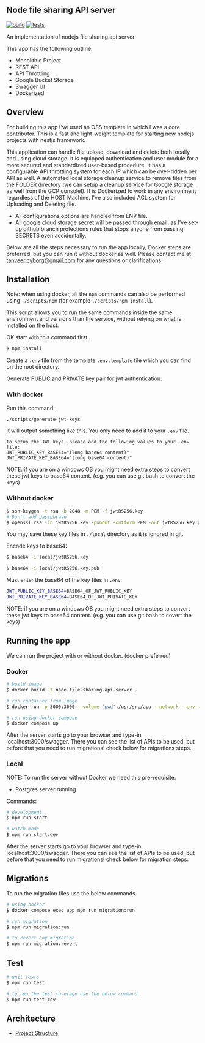 ## Node file sharing API server

[![build](https://github.com/DevTanvir/node-file-sharing-api-server/actions/workflows/build-workflow.yml/badge.svg?branch=master&event=push)](https://github.com/DevTanvir/node-file-sharing-api-server/actions/workflows/build-workflow.yml)
[![tests](https://github.com/DevTanvir/node-file-sharing-api-server/actions/workflows/tests-workflow.yml/badge.svg?branch=master&event=push)](https://github.com/DevTanvir/node-file-sharing-api-server/actions/workflows/tests-workflow.yml)

An implementation of nodejs file sharing api server

This app has the following outline:

- Monolithic Project
- REST API
- API Throttling
- Google Bucket Storage
- Swagger UI
- Dockerized

## Overview

For building this app I've used an OSS template in which I was a core contributor.
This is a fast and light-weight template for starting new nodejs projects with nestjs framework.

This application can handle file upload, download and delete both locally and using cloud storage.
It is equipped authentication and user module for a more secured and standardized user-based procedure. It has a configurable API throttling system for each IP which can be over-ridden per API as well. A automated local storage cleanup service to remove files from the FOLDER directory (we can setup a cleanup service for Google storage as well from the GCP console!). It is Dockerized to work in any environment regardless of the HOST Machine. I've also included ACL system for Uploading and Deleting file.

- All configurations options are handled from ENV file.
- All google cloud storage secret will be passed through email, as I've set-up github branch protections rules that stops anyone from passing SECRETS even accidentally.

Below are all the steps necessary to run the app locally, Docker steps are preferred, but you can run it without docker as well. Please contact me at tanveer.cyborg@gmail.com for any questions or clarifications.

## Installation

Note: when using docker, all the `npm` commands can also be performed using `./scripts/npm` (for example `./scripts/npm install`).

This script allows you to run the same commands inside the same environment and versions than the service, without relying on what is installed on the host.

OK start with this command first.

```bash
$ npm install
```

Create a `.env` file from the template `.env.template` file which you can find on the root directory.

Generate PUBLIC and PRIVATE key pair for jwt authentication:

### With docker

Run this command:

```bash
./scripts/generate-jwt-keys
```

It will output something like this. You only need to add it to your `.env` file.

```
To setup the JWT keys, please add the following values to your .env file:
JWT_PUBLIC_KEY_BASE64="(long base64 content)"
JWT_PRIVATE_KEY_BASE64="(long base64 content)"
```

NOTE: if you are on a windows OS you might need extra steps to convert these jwt keys to base64 content. (e.g. you can use git bash to convert the keys)

### Without docker

```bash
$ ssh-keygen -t rsa -b 2048 -m PEM -f jwtRS256.key
# Don't add passphrase
$ openssl rsa -in jwtRS256.key -pubout -outform PEM -out jwtRS256.key.pub
```

You may save these key files in `./local` directory as it is ignored in git.

Encode keys to base64:

```bash
$ base64 -i local/jwtRS256.key

$ base64 -i local/jwtRS256.key.pub
```

Must enter the base64 of the key files in `.env`:

```bash
JWT_PUBLIC_KEY_BASE64=BASE64_OF_JWT_PUBLIC_KEY
JWT_PRIVATE_KEY_BASE64=BASE64_OF_JWT_PRIVATE_KEY
```

NOTE: if you are on a windows OS you might need extra steps to convert these jwt keys to base64 content. (e.g. you can use git bash to covert the keys)

## Running the app

We can run the project with or without docker. (docker preferred)

### Docker

```bash
# build image
$ docker build -t node-file-sharing-api-server .

# run container from image
$ docker run -p 3000:3000 --volume 'pwd':/usr/src/app --network --env-file .env node-file-sharing-api-server

# run using docker compose
$ docker compose up
```

After the server starts go to your browser and type-in localhost:3000/swagger. There you can see the list of APIs to be used. but before that you need to run migrations! check below for migrations steps.

### Local

NOTE: To run the server without Docker we need this pre-requisite:

- Postgres server running

Commands:

```bash
# development
$ npm run start

# watch mode
$ npm run start:dev

```

After the server starts go to your browser and type-in localhost:3000/swagger. There you can see the list of APIs to be used. but before that you need to run migrations! check below for migration steps.

## Migrations

To run the migration files use the below commands.

```bash
# using docker
$ docker compose exec app npm run migration:run

# run migration
$ npm run migration:run

# to revert any migration
$ npm run migration:revert
```

## Test

```bash
# unit tests
$ npm run test

# to run the test coverage use the below command
$ npm run test:cov
```

## Architecture

- [Project Structure](./docs/project-structure.md)
